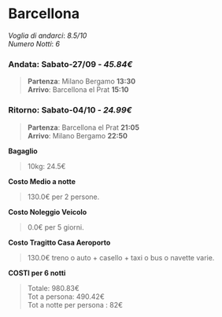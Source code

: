 # Barcellona

*Voglia di andarci*: _8.5/10_  
*Numero Notti*: _6_  

### Andata: **Sabato-27/09** - _45.84€_  
>**Partenza**: Milano Bergamo **13:30**  
>**Arrivo**: Barcellona el Prat **15:10**  

### Ritorno: **Sabato-04/10** - _24.99€_  
>**Partenza**: Barcellona el Prat **21:05**  
>**Arrivo**: Milano Bergamo **22:50**  

__Bagaglio__  
>10kg: 24.5€  

__Costo Medio a notte__  
>130.0€ per 2 persone.  

__Costo Noleggio Veicolo__  
>0.0€ per 5 giorni.  

__Costo Tragitto Casa Aeroporto__  
>130.0€ treno o auto + casello + taxi o bus o navette varie.  

__COSTI per 6 notti__  
>Totale: 980.83€  
>Tot a persona: 490.42€  
>Tot a notte per persona : 82€  

